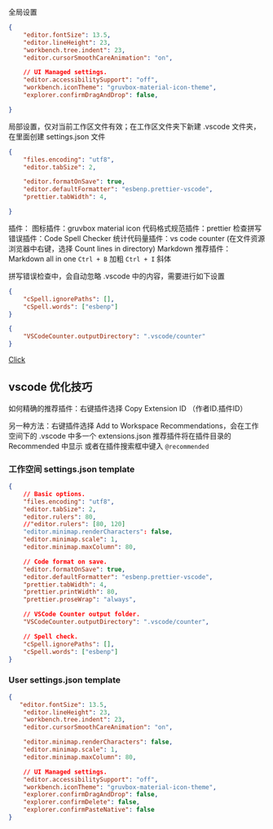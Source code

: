 
全局设置
``` json
{
    "editor.fontSize": 13.5,
    "editor.lineHeight": 23,
    "workbench.tree.indent": 23,
    "editor.cursorSmoothCareAnimation": "on",

    // UI Managed settings.
    "editor.accessibilitySupport": "off",
    "workbench.iconTheme": "gruvbox-material-icon-theme",
    "explorer.confirmDragAndDrop": false,

}
```

局部设置，仅对当前工作区文件有效；在工作区文件夹下新建 .vscode 文件夹，在里面创建 settings.json 文件
``` json
{
    "files.encoding": "utf8",
    "editor.tabSize": 2,

    "editor.formatOnSave": true,
    "editor.defaultFormatter": "esbenp.prettier-vscode",
    "prettier.tabWidth": 4,

}

```



插件：
图标插件：gruvbox material icon
代码格式规范插件：prettier
检查拼写错误插件：Code Spell Checker
统计代码量插件：vs code counter (在文件资源浏览器中右键，选择 Count lines in directory)
Markdown 推荐插件：Markdown all in one
`Ctrl + B` 加粗
`Ctrl + I` 斜体

拼写错误检查中，会自动忽略 .vscode 中的内容，需要进行如下设置

``` json
{
    "cSpell.ignorePaths": [],
    "cSpell.words": ["esbenp"]
}
```


``` json
{
    "VSCodeCounter.outputDirectory": ".vscode/counter"
}
```


[Click](https://www.bilibili.com/video/BV1GJ4m1j7Qv/?spm_id_from=333.1007.top_right_bar_window_history.content.click&vd_source=6164de2a185f949293fb3064a50fdb40)


## vscode 优化技巧
如何精确的推荐插件：右键插件选择 Copy Extension ID （作者ID.插件ID）

另一种方法：右键插件选择 Add to Workspace Recommendations，会在工作空间下的 .vscode 中多一个 extensions.json
推荐插件将在插件目录的 Recommended 中显示
或者在插件搜索框中键入 `@recommended`



### 工作空间 settings.json template
``` json
{
    // Basic options.
    "files.encoding": "utf8",
    "editor.tabSize": 2,
    "editor.rulers": 80,
    //"editor.rulers": [80, 120]
    "editor.minimap.renderCharacters": false,
    "editor.minimap.scale": 1,
    "editor.minimap.maxColumn": 80,

    // Code format on save.
    "editor.formatOnSave": true,
    "editor.defaultFormatter": "esbenp.prettier-vscode",
    "prettier.tabWidth": 4,
    "prettier.printWidth": 80,
    "prettier.proseWrap": "always",

    // VSCode Counter output folder.
    "VSCodeCounter.outputDirectory": ".vscode/counter",

    // Spell check.
    "cSpell.ignorePaths": [],
    "cSpell.words": ["esbenp"]
}

```


### User settings.json template
``` json
{
   "editor.fontSize": 13.5,
    "editor.lineHeight": 23,
    "workbench.tree.indent": 23,
    "editor.cursorSmoothCareAnimation": "on",

    "editor.minimap.renderCharacters": false,
    "editor.minimap.scale": 1,
    "editor.minimap.maxColumn": 80,

    // UI Managed settings.
    "editor.accessibilitySupport": "off",
    "workbench.iconTheme": "gruvbox-material-icon-theme",
    "explorer.confirmDragAndDrop": false, 
    "explorer.confirmDelete": false,
    "explorer.confirmPasteNative": false
}

```